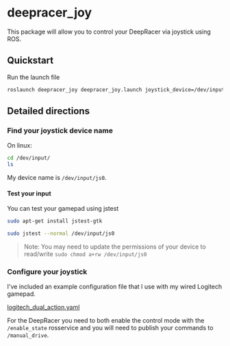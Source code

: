 # deepracer_joy

This package will allow you to control your DeepRacer via joystick using ROS.

## Quickstart

Run the launch file

```bash
roslaunch deepracer_joy deepracer_joy.launch joystick_device=/dev/input/js0
```

## Detailed directions

### Find your joystick device name

On linux:

```bash
cd /dev/input/
ls
```

My device name is `/dev/input/js0`.  

#### Test your input

You can test your gamepad using jstest

```bash
sudo apt-get install jstest-gtk

sudo jstest --normal /dev/input/js0
```

> Note: You may need to update the permissions of your device to read/write
> `sudo chmod a+rw /dev/input/js0`

### Configure your joystick

I've included an example configuration file that I use with my wired Logitech gamepad.

[logitech_dual_action.yaml](config/logitech_dual_action.yaml)

For the DeepRacer you need to both enable the control mode with the `/enable_state` rosservice and you will need to publish your commands to `/manual_drive`.
